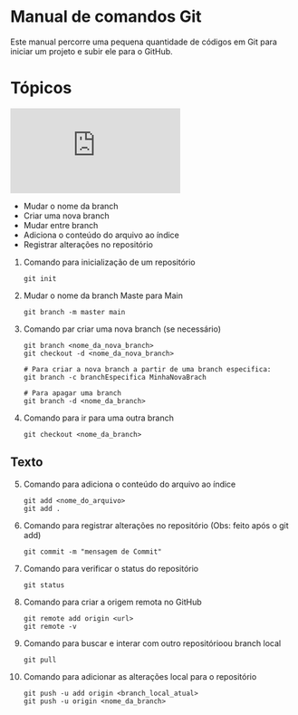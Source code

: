 # Manual de comandos Git

Este manual percorre uma pequena quantidade de códigos em Git para iniciar um projeto e subir ele para o GitHub.

# Tópicos
![Tópico 1](https://github.com/TymotheoTrisch/UC10_Documentacao/blob/main/ComandosGit.md#texto)
+ Mudar o nome da branch
+ Criar uma nova branch
+ Mudar entre branch
+ Adiciona o conteúdo do arquivo ao índice
+ Registrar alterações no repositório

1. Comando para inicialização de um repositório
    
    ```
    git init
    ```
    
2. Mudar o nome da branch Maste para Main
    
    ```
    git branch -m master main
    ```
    
3. Comando par criar uma nova branch (se necessário)
    
    ```
    git branch <nome_da_nova_branch>
    git checkout -d <nome_da_nova_branch>
    
    # Para criar a nova branch a partir de uma branch especifica:
    git branch -c branchEspecifica MinhaNovaBrach
    
    # Para apagar uma branch
    git branch -d <nome_da_branch>
    ```
    
4. Comando para ir para uma outra branch 
    
    ```
    git checkout <nome_da_branch>
    ```

## Texto
5. Comando para adiciona o conteúdo do arquivo ao índice
    
    ```
    git add <nome_do_arquivo>
    git add .
    ```
    
6. Comando para registrar alterações no repositório (Obs: feito após o git add)
    
    ```
    git commit -m "mensagem de Commit"
    ```
    
7. Comando para verificar o status do repositório
    
    ```
    git status
    ```
    
8. Comando para criar a origem remota no GitHub
    
    ```
    git remote add origin <url>
    git remote -v
    ```
    
9. Comando para buscar e interar com  outro repositórioou branch local
    
    ```
    git pull
    ```
    
10. Comando para adicionar as alterações local para o repositório
    
    ```
    git push -u add origin <branch_local_atual>
    git push -u origin <nome_da_branch>
    ```

